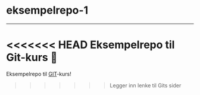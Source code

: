 # eksempelrepo-1

---
<<<<<<< HEAD
Eksempelrepo til Git-kurs 🎉
=======

Eksempelrepo til [GIT](https://git-scm.com/)-kurs!
>>>>>>> Legger inn lenke til Gits sider

